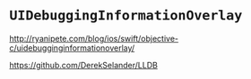 # `UIDebuggingInformationOverlay`


http://ryanipete.com/blog/ios/swift/objective-c/uidebugginginformationoverlay/

https://github.com/DerekSelander/LLDB

